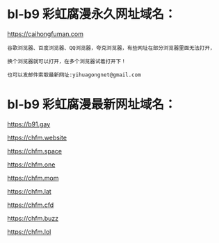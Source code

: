 # bl-b9  彩虹腐漫永久网址域名：

https://caihongfuman.com

```
谷歌浏览器、百度浏览器、QQ浏览器，夸克浏览器，有些网址在部分浏览器里面无法打开，

换个浏览器就可以打开，在多个浏览器试着打开下！

也可以发邮件索取最新网址:yihuagongnet@gmail.com
```

# bl-b9  彩虹腐漫最新网址域名：

https://b91.gay

https://chfm.website

https://chfm.space

https://chfm.one

https://chfm.mom

https://chfm.lat

https://chfm.cfd

https://chfm.buzz

https://chfm.lol
